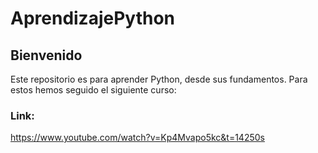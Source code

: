 # AprendizajePython

## Bienvenido

Este repositorio es para aprender Python, desde sus fundamentos.
Para estos hemos seguido el siguiente curso:

### Link:
https://www.youtube.com/watch?v=Kp4Mvapo5kc&t=14250s
